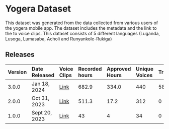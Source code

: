 # Yogera Dataset 
This dataset was generated from the data collected from various users of the yogera mobile app. The dataset includes the metadata and the link to the to voice clips.
This dataset consists of 5 different languages (Luganda, Lusoga, Lumasaba, Acholi and Runyankole-Rukiga)

## Releases

| Version             | Date Released  | Voice Clips   | Recorded hours | Approved Hours | Unique Voices | Transcribed | Reviewed  | 
| :--------------- |:---------------|:---------------| :---------------| :---------------| :---------------| :---------------| :---------------|
| 3.0.0 | Jan 18, 2024 | [Link](https://console.cloud.google.com/storage/browser/yogera_voice_clips/version_3.0.0?project=lacuna-321207&pageState=(%22StorageObjectListTable%22:(%22f%22:%22%255B%255D%22))&prefix=&forceOnObjectsSortingFiltering=false) | 682.9 | 334.0 | 440 | 58.0 | 53.4 |
| 2.0.0 | Oct 31, 2023 | [Link](https://console.cloud.google.com/storage/browser/yogera_voice_clips/version_2.0.0?project=lacuna-321207&pageState=(%22StorageObjectListTable%22:(%22f%22:%22%255B%255D%22))&prefix=&forceOnObjectsSortingFiltering=false) | 511.3 | 17.2 | 312 | 0 | 0 |
| 1.0.0 | Sept 20, 2023 | [Link](https://console.cloud.google.com/storage/browser/yogera_voice_clips/version_1.0.0?project=lacuna-321207&pageState=(%22StorageObjectListTable%22:(%22f%22:%22%255B%255D%22))&prefix=&forceOnObjectsSortingFiltering=false) | 43 | 4 | 34 | 0 | 0 |
